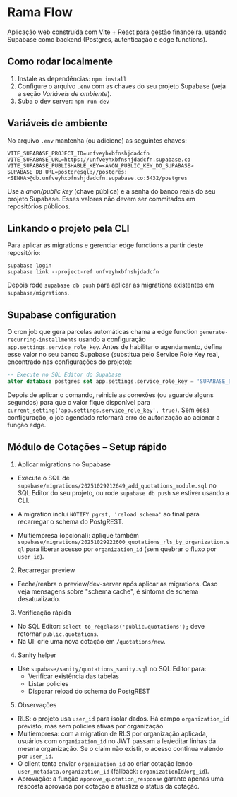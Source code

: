 Rama Flow
=========

Aplicação web construída com Vite + React para gestão financeira, usando Supabase como backend (Postgres, autenticação e edge functions).

Como rodar localmente
---------------------

1. Instale as dependências: `npm install`
2. Configure o arquivo `.env` com as chaves do seu projeto Supabase (veja a seção *Variáveis de ambiente*).
3. Suba o dev server: `npm run dev`

Variáveis de ambiente
---------------------

No arquivo `.env` mantenha (ou adicione) as seguintes chaves:

```
VITE_SUPABASE_PROJECT_ID=unfveyhxbfnshjdadcfn
VITE_SUPABASE_URL=https://unfveyhxbfnshjdadcfn.supabase.co
VITE_SUPABASE_PUBLISHABLE_KEY=<ANON_PUBLIC_KEY_DO_SUPABASE>
SUPABASE_DB_URL=postgresql://postgres:<SENHA>@db.unfveyhxbfnshjdadcfn.supabase.co:5432/postgres
```

Use a *anon/public key* (chave pública) e a senha do banco reais do seu projeto Supabase. Esses valores não devem ser commitados em repositórios públicos.

Linkando o projeto pela CLI
---------------------------

Para aplicar as migrations e gerenciar edge functions a partir deste repositório:

```
supabase login
supabase link --project-ref unfveyhxbfnshjdadcfn
```

Depois rode `supabase db push` para aplicar as migrations existentes em `supabase/migrations`.

Supabase configuration
----------------------

O cron job que gera parcelas automáticas chama a edge function `generate-recurring-installments` usando a configuração `app.settings.service_role_key`. Antes de habilitar o agendamento, defina esse valor no seu banco Supabase (substitua pelo Service Role Key real, encontrado nas configurações do projeto):

```sql
-- Execute no SQL Editor do Supabase
alter database postgres set app.settings.service_role_key = 'SUPABASE_SERVICE_ROLE_KEY_AQUI';
```

Depois de aplicar o comando, reinicie as conexões (ou aguarde alguns segundos) para que o valor fique disponível para `current_setting('app.settings.service_role_key', true)`. Sem essa configuração, o job agendado retornará erro de autorização ao acionar a função edge.

Módulo de Cotações – Setup rápido
---------------------------------

1) Aplicar migrations no Supabase

- Execute o SQL de `supabase/migrations/20251029212649_add_quotations_module.sql` no SQL Editor do seu projeto, ou rode `supabase db push` se estiver usando a CLI.
- A migration inclui `NOTIFY pgrst, 'reload schema'` ao final para recarregar o schema do PostgREST.

- Multiempresa (opcional): aplique também `supabase/migrations/20251029222600_quotations_rls_by_organization.sql` para liberar acesso por `organization_id` (sem quebrar o fluxo por `user_id`).

2) Recarregar preview

- Feche/reabra o preview/dev-server após aplicar as migrations. Caso veja mensagens sobre "schema cache", é sintoma de schema desatualizado.

3) Verificação rápida

- No SQL Editor: `select to_regclass('public.quotations');` deve retornar `public.quotations`.
- Na UI: crie uma nova cotação em `/quotations/new`.

4) Sanity helper

- Use `supabase/sanity/quotations_sanity.sql` no SQL Editor para:
  - Verificar existência das tabelas
  - Listar policies
  - Disparar reload do schema do PostgREST

5) Observações

- RLS: o projeto usa `user_id` para isolar dados. Há campo `organization_id` previsto, mas sem policies ativas por organização.
- Multiempresa: com a migration de RLS por organização aplicada, usuários com `organization_id` no JWT passam a ler/editar linhas da mesma organização. Se o claim não existir, o acesso continua valendo por `user_id`.
- O client tenta enviar `organization_id` ao criar cotação lendo `user_metadata.organization_id` (fallback: `organizationId`/`org_id`).
- Aprovação: a função `approve_quotation_response` garante apenas uma resposta aprovada por cotação e atualiza o status da cotação.
